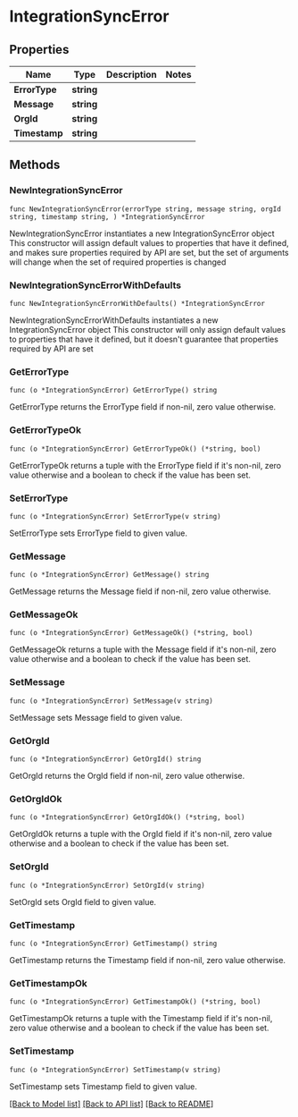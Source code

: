 # IntegrationSyncError

## Properties

Name | Type | Description | Notes
------------ | ------------- | ------------- | -------------
**ErrorType** | **string** |  | 
**Message** | **string** |  | 
**OrgId** | **string** |  | 
**Timestamp** | **string** |  | 

## Methods

### NewIntegrationSyncError

`func NewIntegrationSyncError(errorType string, message string, orgId string, timestamp string, ) *IntegrationSyncError`

NewIntegrationSyncError instantiates a new IntegrationSyncError object
This constructor will assign default values to properties that have it defined,
and makes sure properties required by API are set, but the set of arguments
will change when the set of required properties is changed

### NewIntegrationSyncErrorWithDefaults

`func NewIntegrationSyncErrorWithDefaults() *IntegrationSyncError`

NewIntegrationSyncErrorWithDefaults instantiates a new IntegrationSyncError object
This constructor will only assign default values to properties that have it defined,
but it doesn't guarantee that properties required by API are set

### GetErrorType

`func (o *IntegrationSyncError) GetErrorType() string`

GetErrorType returns the ErrorType field if non-nil, zero value otherwise.

### GetErrorTypeOk

`func (o *IntegrationSyncError) GetErrorTypeOk() (*string, bool)`

GetErrorTypeOk returns a tuple with the ErrorType field if it's non-nil, zero value otherwise
and a boolean to check if the value has been set.

### SetErrorType

`func (o *IntegrationSyncError) SetErrorType(v string)`

SetErrorType sets ErrorType field to given value.


### GetMessage

`func (o *IntegrationSyncError) GetMessage() string`

GetMessage returns the Message field if non-nil, zero value otherwise.

### GetMessageOk

`func (o *IntegrationSyncError) GetMessageOk() (*string, bool)`

GetMessageOk returns a tuple with the Message field if it's non-nil, zero value otherwise
and a boolean to check if the value has been set.

### SetMessage

`func (o *IntegrationSyncError) SetMessage(v string)`

SetMessage sets Message field to given value.


### GetOrgId

`func (o *IntegrationSyncError) GetOrgId() string`

GetOrgId returns the OrgId field if non-nil, zero value otherwise.

### GetOrgIdOk

`func (o *IntegrationSyncError) GetOrgIdOk() (*string, bool)`

GetOrgIdOk returns a tuple with the OrgId field if it's non-nil, zero value otherwise
and a boolean to check if the value has been set.

### SetOrgId

`func (o *IntegrationSyncError) SetOrgId(v string)`

SetOrgId sets OrgId field to given value.


### GetTimestamp

`func (o *IntegrationSyncError) GetTimestamp() string`

GetTimestamp returns the Timestamp field if non-nil, zero value otherwise.

### GetTimestampOk

`func (o *IntegrationSyncError) GetTimestampOk() (*string, bool)`

GetTimestampOk returns a tuple with the Timestamp field if it's non-nil, zero value otherwise
and a boolean to check if the value has been set.

### SetTimestamp

`func (o *IntegrationSyncError) SetTimestamp(v string)`

SetTimestamp sets Timestamp field to given value.



[[Back to Model list]](../README.md#documentation-for-models) [[Back to API list]](../README.md#documentation-for-api-endpoints) [[Back to README]](../README.md)


